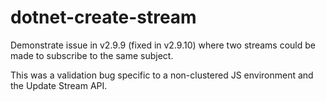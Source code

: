 # dotnet-create-stream

Demonstrate issue in v2.9.9 (fixed in v2.9.10) where two streams could be made to subscribe to the same subject.

This was a validation bug specific to a non-clustered JS environment and the Update Stream API.
